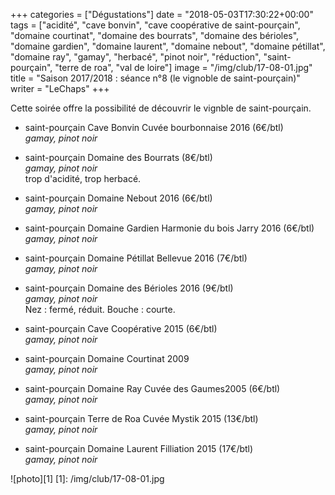 +++
categories = ["Dégustations"]
date = "2018-05-03T17:30:22+00:00"
tags = ["acidité", "cave bonvin", "cave coopérative de saint-pourçain", "domaine courtinat", "domaine des bourrats", "domaine des bérioles", "domaine gardien", "domaine laurent", "domaine nebout", "domaine pétillat", "domaine ray", "gamay", "herbacé", "pinot noir", "réduction", "saint-pourçain", "terre de roa", "val de loire"] 
image = "/img/club/17-08-01.jpg"
title = "Saison 2017/2018 : séance n°8 (le vignoble de saint-pourçain)"
writer = "LeChaps"
+++

Cette soirée offre la possibilité de découvrir le vignble de saint-pourçain.

* saint-pourçain Cave Bonvin Cuvée bourbonnaise 2016 (6€/btl)  
_gamay, pinot noir_

* saint-pourçain Domaine des Bourrats (8€/btl)  
_gamay, pinot noir_  
trop d'acidité, trop herbacé.

* saint-pourçain Domaine Nebout 2016 (6€/btl)  
_gamay, pinot noir_

* saint-pourçain Domaine Gardien Harmonie du bois Jarry 2016 (6€/btl) <i class="fa fa-plus-circle"></i>  
_gamay, pinot noir_

* saint-pourçain Domaine Pétillat Bellevue 2016 (7€/btl) <i class="fa fa-plus-circle"></i> <i class="fa fa-plus-circle"></i>  
_gamay, pinot noir_

* saint-pourçain Domaine des Bérioles 2016 (9€/btl)  
_gamay, pinot noir_  
Nez : fermé, réduit.
Bouche : courte.

* saint-pourçain Cave Coopérative 2015 (6€/btl)  
_gamay, pinot noir_  

* saint-pourçain Domaine Courtinat 2009  
_gamay, pinot noir_  

* saint-pourçain Domaine Ray Cuvée des Gaumes2005 (6€/btl) <i class="fa fa-plus-circle"></i> <i class="fa fa-plus-circle"></i>  
_gamay, pinot noir_

* saint-pourçain Terre de Roa Cuvée Mystik 2015 (13€/btl) <i class="fa fa-minus-circle"></i>  
_gamay, pinot noir_

* saint-pourçain Domaine Laurent Filliation 2015 (17€/btl)  
_gamay, pinot noir_

![photo][1]
[1]: /img/club/17-08-01.jpg

